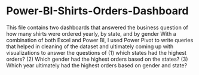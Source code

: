 # Power-BI-Shirts-Orders-Dashboard
This file contains two dashboards that answered the business question of how many shirts were ordered yearly, by state, and by gender
With a combination of both Excel and Power BI, I used Power Pivot to write queries that helped in cleaning of the dataset and ultimately coming up with visualizations to answer the questions of (1) which states had the highest orders? (2) Which gender had the highest orders based on the states? (3) Which year ultimately had the highest orders based on gender and state? 
